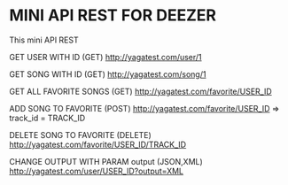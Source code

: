 # MINI API REST FOR DEEZER

This mini API REST

GET USER WITH ID (GET)
http://yagatest.com/user/1

GET SONG WITH ID (GET)
http://yagatest.com/song/1

GET ALL FAVORITE SONGS (GET)
http://yagatest.com/favorite/USER_ID

ADD SONG TO FAVORITE (POST)
http://yagatest.com/favorite/USER_ID => track_id = TRACK_ID

DELETE SONG TO FAVORITE (DELETE)
http://yagatest.com/favorite/USER_ID/TRACK_ID

CHANGE OUTPUT WITH PARAM output (JSON,XML)
http://yagatest.com/user/USER_ID?output=XML